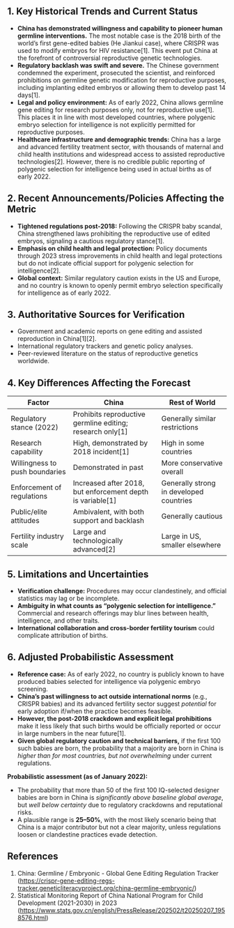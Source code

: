 ## 1. Key Historical Trends and Current Status

- **China has demonstrated willingness and capability to pioneer human germline interventions.** The most notable case is the 2018 birth of the world’s first gene-edited babies (He Jiankui case), where CRISPR was used to modify embryos for HIV resistance[1]. This event put China at the forefront of controversial reproductive genetic technologies.
- **Regulatory backlash was swift and severe.** The Chinese government condemned the experiment, prosecuted the scientist, and reinforced prohibitions on germline genetic modification for reproductive purposes, including implanting edited embryos or allowing them to develop past 14 days[1].
- **Legal and policy environment:** As of early 2022, China allows germline gene editing for research purposes only, not for reproductive use[1]. This places it in line with most developed countries, where polygenic embryo selection for intelligence is not explicitly permitted for reproductive purposes.
- **Healthcare infrastructure and demographic trends:** China has a large and advanced fertility treatment sector, with thousands of maternal and child health institutions and widespread access to assisted reproductive technologies[2]. However, there is no credible public reporting of polygenic selection for intelligence being used in actual births as of early 2022.

## 2. Recent Announcements/Policies Affecting the Metric

- **Tightened regulations post-2018:** Following the CRISPR baby scandal, China strengthened laws prohibiting the reproductive use of edited embryos, signaling a cautious regulatory stance[1].
- **Emphasis on child health and legal protection:** Policy documents through 2023 stress improvements in child health and legal protections but do not indicate official support for polygenic selection for intelligence[2].
- **Global context:** Similar regulatory caution exists in the US and Europe, and no country is known to openly permit embryo selection specifically for intelligence as of early 2022.

## 3. Authoritative Sources for Verification

- Government and academic reports on gene editing and assisted reproduction in China[1][2].
- International regulatory trackers and genetic policy analyses.
- Peer-reviewed literature on the status of reproductive genetics worldwide.

## 4. Key Differences Affecting the Forecast

| Factor                            | China                                      | Rest of World                        |
|------------------------------------|--------------------------------------------|--------------------------------------|
| Regulatory stance (2022)           | Prohibits reproductive germline editing; research only[1] | Generally similar restrictions      |
| Research capability                | High, demonstrated by 2018 incident[1]     | High in some countries              |
| Willingness to push boundaries     | Demonstrated in past                       | More conservative overall           |
| Enforcement of regulations         | Increased after 2018, but enforcement depth is variable[1] | Generally strong in developed countries |
| Public/elite attitudes             | Ambivalent, with both support and backlash | Generally cautious                  |
| Fertility industry scale           | Large and technologically advanced[2]      | Large in US, smaller elsewhere      |

## 5. Limitations and Uncertainties

- **Verification challenge:** Procedures may occur clandestinely, and official statistics may lag or be incomplete.
- **Ambiguity in what counts as “polygenic selection for intelligence.”** Commercial and research offerings may blur lines between health, intelligence, and other traits.
- **International collaboration and cross-border fertility tourism** could complicate attribution of births.

## 6. Adjusted Probabilistic Assessment

- **Reference case:** As of early 2022, no country is publicly known to have produced babies selected for intelligence via polygenic embryo screening.
- **China’s past willingness to act outside international norms** (e.g., CRISPR babies) and its advanced fertility sector suggest *potential* for early adoption if/when the practice becomes feasible.
- **However, the post-2018 crackdown and explicit legal prohibitions** make it less likely that such births would be officially reported or occur in large numbers in the near future[1].
- **Given global regulatory caution and technical barriers,** if the first 100 such babies are born, the probability that a majority are born in China is *higher than for most countries, but not overwhelming* under current regulations.

**Probabilistic assessment (as of January 2022):**  
- The probability that more than 50 of the first 100 IQ-selected designer babies are born in China is *significantly above baseline global average*, but *well below certainty* due to regulatory crackdowns and reputational risks.  
- A plausible range is **25–50%**, with the most likely scenario being that China is a major contributor but not a clear majority, unless regulations loosen or clandestine practices evade detection.

## References

1. China: Germline / Embryonic - Global Gene Editing Regulation Tracker (https://crispr-gene-editing-regs-tracker.geneticliteracyproject.org/china-germline-embryonic/)
2. Statistical Monitoring Report of China National Program for Child Development (2021-2030) in 2023 (https://www.stats.gov.cn/english/PressRelease/202502/t20250207_1958576.html)